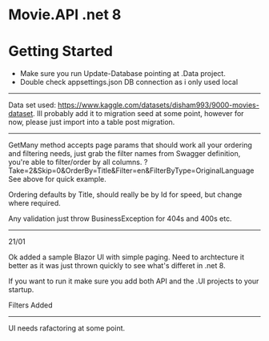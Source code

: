# Movie.API .net 8

# Getting Started

- Make sure you run Update-Database pointing at .Data project.
- Double check appsettings.json DB connection as i only used local
  
---
Data set used: https://www.kaggle.com/datasets/disham993/9000-movies-dataset. 
Ill probably add it to migration seed at some point, however for now, please just import into a table post migration. 

---

GetMany method accepts page params that should work all your ordering and filtering needs, just grab the filter names from Swagger definition, you're able to filter/order by all columns.
?Take=2&Skip=0&OrderBy=Title&Filter=en&FilterByType=OriginalLanguage
See above for quick example.

Ordering defaults by Title, should really be by Id for speed, but change where required.

Any validation just throw BusinessException for 404s and 400s etc.

---
21/01

Ok added a sample Blazor UI with simple paging.
Need to archtecture it better as it was just thrown quickly to see what's differet in .net 8. 

If you want to run it make sure you add both API and the .UI projects to your startup.

Filters Added

--- 
UI needs rafactoring at some point.
